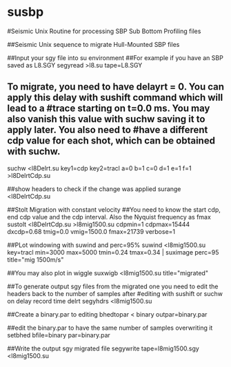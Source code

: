 # susbp
#Seismic Unix Routine for processing SBP Sub Bottom Profiling files

##Seismic Unix sequence to migrate Hull-Mounted SBP files

##Input your sgy file into su environment
##For example if you have an SBP saved as L8.SGY
segyread >l8.su tape=L8.SGY

## To migrate, you need to have delayrt = 0. You can apply this delay with sushift command which will lead to a #trace starting on t=0.0 ms. You may also vanish this value with suchw saving it to apply later. You also need to #have a different cdp value for each shot, which can be obtained with suchw.
suchw <l8Delrt.su key1=cdp key2=tracl a=0 b=1 c=0 d=1 e=1 f=1 >l8DelrtCdp.su

##show headers to check if the change was applied
surange <l8DelrtCdp.su

##Stolt Migration with constant velocity
##You need to know the start cdp, end cdp value and the cdp interval. Also the Nyquist frequency as fmax
sustolt <l8DelrtCdp.su >l8mig1500.su cdpmin=1 cdpmax=15444 dxcdp=0.68 tmig=0.0 vmig=1500.0 fmax=21739 verbose=1

##PLot windowing with suwind and perc=95%
suwind <l8mig1500.su key=tracl min=3000 max=5000 tmin=0.24 tmax=0.34 | suximage perc=95 title="mig 1500m/s"

##You may also plot in wiggle
suxwigb <l8mig1500.su title="migrated"

##To generate output sgy files from the migrated one you need to edit the headers back to the number of samples after #editing with sushift or suchw on delay record time delrt
segyhdrs <l8mig1500.su

##Create a binary.par to editing
bhedtopar < binary outpar=binary.par

##edit the binary.par to have the same number of samples overwriting it
setbhed bfile=binary par=binary.par

##Write the output sgy migrated file
segywrite tape=l8mig1500.sgy <l8mig1500.su
